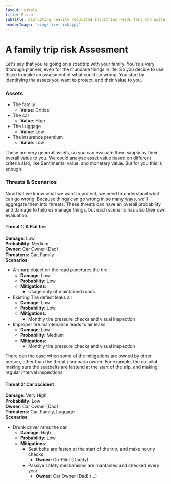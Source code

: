 ```yaml
---
layout: simple
title: Risco
subTitle: Disrupting heavily regulated industries needs fast and agile risk management
headerImage: '/img/fire-risk.jpg'
---
```


# A family trip risk Assesment

Let's say that you're going on a roadtrip with your family. You're a very thorough
planner, even for the mundane things in life. So you decide to use Risco to
make an assesment of what could go wrong. You start by Identifying the assets you
want to protect, and their value to you.

### Assets
- The family
  - **Value**: Critical
- The car
  - **Value**: High
- The Luggage
  - **Value**: Low
- The insurance premium
  - **Value**: Low

These are very general assets, so you can evaluate them simply by their overall
value to you. We could analyse asset value based on different criteria also,
like Sentimental value, and monetary value. But for you this is enough.

### Threats & Scenarios
Now that we know what we want to protect, we need to understand what can go wrong.
Because things can go wrong in so many ways, we'll aggregate them into threats.
These threats can have an overall probability and damage to help us manage things,
but each scenario has also their own evaluation.

#### **Threat 1: A Flat tire**
**Damage**: Low  
**Probability**: Medium  
**Owner**: Car Owner (Dad)  
**Threatens:**  Car, Family  
**Scenarios**:

- A sharp object on the road punctures the tire
  - **Damage**: Low
  - **Probability**: Low
  - **Mitigations**:
    - Usage only of maintained roads
- Existing Tire defect leaks air
  - **Damage**: Low
  - **Probability**: Low
  - **Mitigations**:
    - Monthly tire pressure checks and visual inspection
- Improper tire maintenance leads to air leaks
  - **Damage**: Low
  - **Probability**: Medium
  - **Mitigations**:
    - Monthly tire pressure checks and visual inspection


There can the case when some of the mitigations are owned by other person, other
than the threat / scenario owner. For example, the co-pilot making sure the
seatbelts are fastend at the start of the trip, and making regular interval
inspections  

#### **Threat 2: Car accident**
**Damage**: Very High  
**Probability**: Low  
**Owner**: Car Owner (Dad)  
**Threatens:**  Car, Family, Luggage  
**Scenarios**:
- Drunk driver rams the car
  - **Damage**: High
  - **Probability**: Low
  - **Mitigations**:
    - Seat belts are fasten at the start of the trip, and make hourly checks
      - **Owner:** Co-Pilot (Daddy)
    - Passive safety mechanisms are mantained and checked every year
      - **Owner:** Car Owner (Dad)
(...)
